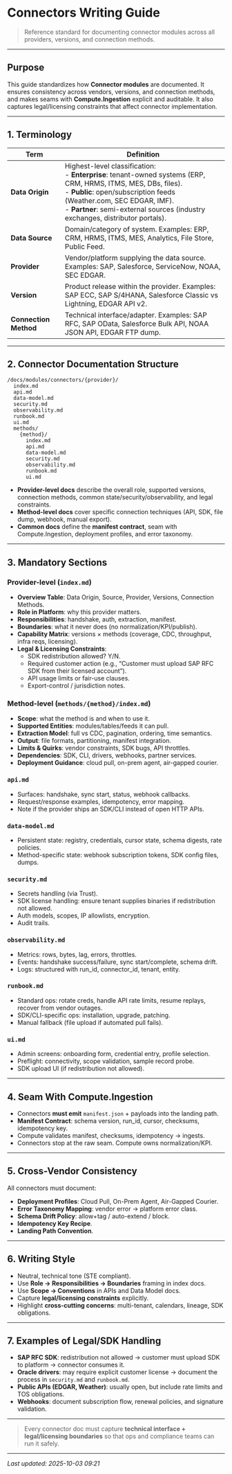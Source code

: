 # Connectors Writing Guide

> Reference standard for documenting connector modules across all providers, versions, and connection methods.

---

## Purpose

This guide standardizes how **Connector modules** are documented. It ensures consistency across vendors, versions, and connection methods, and makes seams with **Compute.Ingestion** explicit and auditable. It also captures legal/licensing constraints that affect connector implementation.

---

## 1. Terminology

| Term             | Definition                                                                                   |
|------------------|----------------------------------------------------------------------------------------------|
| **Data Origin**  | Highest-level classification: <br> - **Enterprise**: tenant-owned systems (ERP, CRM, HRMS, ITMS, MES, DBs, files). <br> - **Public**: open/subscription feeds (Weather.com, SEC EDGAR, IMF). <br> - **Partner**: semi-external sources (industry exchanges, distributor portals). |
| **Data Source**  | Domain/category of system. Examples: ERP, CRM, HRMS, ITMS, MES, Analytics, File Store, Public Feed. |
| **Provider**     | Vendor/platform supplying the data source. Examples: SAP, Salesforce, ServiceNow, NOAA, SEC EDGAR. |
| **Version**      | Product release within the provider. Examples: SAP ECC, SAP S/4HANA, Salesforce Classic vs Lightning, EDGAR API v2. |
| **Connection Method** | Technical interface/adapter. Examples: SAP RFC, SAP OData, Salesforce Bulk API, NOAA JSON API, EDGAR FTP dump. |

---

## 2. Connector Documentation Structure

```
/docs/modules/connectors/{provider}/
  index.md
  api.md
  data-model.md
  security.md
  observability.md
  runbook.md
  ui.md
  methods/
    {method}/
      index.md
      api.md
      data-model.md
      security.md
      observability.md
      runbook.md
      ui.md
```

- **Provider-level docs** describe the overall role, supported versions, connection methods, common state/security/observability, and legal constraints.  
- **Method-level docs** cover specific connection techniques (API, SDK, file dump, webhook, manual export).  
- **Common docs** define the **manifest contract**, seam with Compute.Ingestion, deployment profiles, and error taxonomy.

---

## 3. Mandatory Sections

### Provider-level (`index.md`)
- **Overview Table**: Data Origin, Source, Provider, Versions, Connection Methods.
- **Role in Platform**: why this provider matters.
- **Responsibilities**: handshake, auth, extraction, manifest.
- **Boundaries**: what it never does (no normalization/KPI/publish).
- **Capability Matrix**: versions × methods (coverage, CDC, throughput, infra reqs, licensing).
- **Legal & Licensing Constraints**:
  - SDK redistribution allowed? Y/N.
  - Required customer action (e.g., “Customer must upload SAP RFC SDK from their licensed account”).
  - API usage limits or fair-use clauses.
  - Export-control / jurisdiction notes.

### Method-level (`methods/{method}/index.md`)
- **Scope**: what the method is and when to use it.
- **Supported Entities**: modules/tables/feeds it can pull.
- **Extraction Model**: full vs CDC, pagination, ordering, time semantics.
- **Output**: file formats, partitioning, manifest integration.
- **Limits & Quirks**: vendor constraints, SDK bugs, API throttles.
- **Dependencies**: SDK, CLI, drivers, webhooks, partner services.
- **Deployment Guidance**: cloud pull, on-prem agent, air-gapped courier.

### `api.md`
- Surfaces: handshake, sync start, status, webhook callbacks.
- Request/response examples, idempotency, error mapping.
- Note if the provider ships an SDK/CLI instead of open HTTP APIs.

### `data-model.md`
- Persistent state: registry, credentials, cursor state, schema digests, rate policies.
- Method-specific state: webhook subscription tokens, SDK config files, dumps.

### `security.md`
- Secrets handling (via Trust).
- SDK license handling: ensure tenant supplies binaries if redistribution not allowed.
- Auth models, scopes, IP allowlists, encryption.
- Audit trails.

### `observability.md`
- Metrics: rows, bytes, lag, errors, throttles.
- Events: handshake success/failure, sync start/complete, schema drift.
- Logs: structured with run_id, connector_id, tenant, entity.

### `runbook.md`
- Standard ops: rotate creds, handle API rate limits, resume replays, recover from vendor outages.
- SDK/CLI-specific ops: installation, upgrade, patching.
- Manual fallback (file upload if automated pull fails).

### `ui.md`
- Admin screens: onboarding form, credential entry, profile selection.
- Preflight: connectivity, scope validation, sample record probe.
- SDK upload UI (if redistribution not allowed).

---

## 4. Seam With Compute.Ingestion

- Connectors **must emit** `manifest.json` + payloads into the landing path.  
- **Manifest Contract**: schema version, run_id, cursor, checksums, idempotency key.  
- Compute validates manifest, checksums, idempotency → ingests.  
- Connectors stop at the raw seam. Compute owns normalization/KPI.  

---

## 5. Cross-Vendor Consistency

All connectors must document:
- **Deployment Profiles**: Cloud Pull, On-Prem Agent, Air-Gapped Courier.
- **Error Taxonomy Mapping**: vendor error → platform error class.
- **Schema Drift Policy**: allow+tag / auto-extend / block.
- **Idempotency Key Recipe**.
- **Landing Path Convention**.

---

## 6. Writing Style

- Neutral, technical tone (STE compliant).
- Use **Role → Responsibilities → Boundaries** framing in index docs.
- Use **Scope → Conventions** in APIs and Data Model docs.
- Capture **legal/licensing constraints** explicitly.  
- Highlight **cross-cutting concerns**: multi-tenant, calendars, lineage, SDK obligations.

---

## 7. Examples of Legal/SDK Handling

- **SAP RFC SDK**: redistribution not allowed → customer must upload SDK to platform → connector consumes it.  
- **Oracle drivers**: may require explicit customer license → document the process in `security.md` and `runbook.md`.  
- **Public APIs (EDGAR, Weather)**: usually open, but include rate limits and TOS obligations.  
- **Webhooks**: document subscription flow, renewal policies, and signature validation.

---

> Every connector doc must capture **technical interface + legal/licensing boundaries** so that ops and compliance teams can run it safely.

---

_Last updated: 2025-10-03 09:21_
